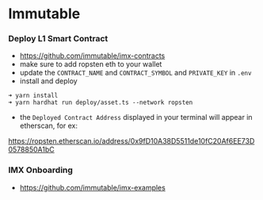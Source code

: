 # Immutable

### Deploy L1 Smart Contract

- https://github.com/immutable/imx-contracts
- make sure to add ropsten eth to your wallet
- update the `CONTRACT_NAME` and `CONTRACT_SYMBOL` and `PRIVATE_KEY` in `.env`
- install and deploy

```
➜ yarn install
➜ yarn hardhat run deploy/asset.ts --network ropsten
```

- the `Deployed Contract Address` displayed in your terminal will appear in etherscan, for ex:

https://ropsten.etherscan.io/address/0x9fD10A38D5511de10fC20Af6EE73D0578850A1bC

### IMX Onboarding

- https://github.com/immutable/imx-examples